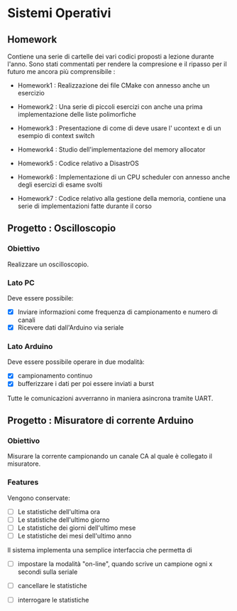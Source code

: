 # Sistemi Operativi



## Homework

Contiene una serie di cartelle dei vari codici proposti a lezione durante l'anno. Sono stati commentati per rendere la compresione e il ripasso per il futuro me ancora più comprensibile :

- Homework1 : Realizzazione dei file CMake con annesso anche un esercizio

- Homework2 : Una serie di piccoli esercizi con anche una prima implementazione delle liste polimorfiche

- Homework3 : Presentazione di come di deve usare l' ucontext e di un esempio di context switch

- Homework4 : Studio dell'implementazione del memory allocator 

- Homework5 : Codice relativo a DisastrOS

- Homework6 : Implementazione di un CPU scheduler con annesso anche degli esercizi di esame svolti 

- Homework7 : Codice relativo alla gestione della memoria, contiene una serie di implementazioni fatte durante il corso

## Progetto : Oscilloscopio

### Obiettivo

 Realizzare un oscilloscopio.

### Lato PC

   Deve essere possibile:
   - [X] Inviare informazioni come frequenza di campionamento e numero di canali
   - [X] Ricevere dati dall'Arduino via seriale

### Lato Arduino

   Deve essere possibile operare in due modalità:
   - [X] campionamento continuo 
   - [X] bufferizzare i dati per poi essere inviati a burst

Tutte le comunicazioni avverranno in maniera asincrona tramite UART.

## Progetto : Misuratore di corrente Arduino

### Obiettivo

 Misurare la corrente campionando un canale CA al quale è collegato il misuratore.

### Features

   Vengono conservate:
   - [ ] Le statistiche dell'ultima ora
   - [ ] Le statistiche dell'ultimo giorno
   - [ ] Le statistiche dei giorni dell'ultimo mese 
   - [ ] Le statistiche dei mesi dell'ultimo anno 

   Il sistema implementa una semplice interfaccia che permetta di
   - [ ] impostare la modalità "on-line", quando scrive un campione ogni x secondi sulla seriale
   - [ ] cancellare le statistiche
   - [ ] interrogare le statistiche

